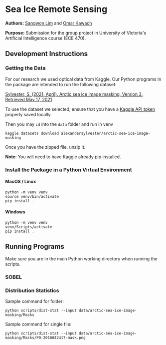 # Sea Ice Remote Sensing

**Authors:** [Sangwon Lim](https://github.com/sum1lim) and [Omar Kawach](https://github.com/omarkawach)

**Purpose:** Submission for the group project in University of Victoria's Artificial Intelligence course (ECE 470). 

## Development Instructions 

### Getting the Data

For our research we used optical data from Kaggle. Our Python programs in the package are intended to run the following dataset:

[Sylvester, S. (2021, April). Arctic sea ice image masking, Version 3. Retrieved May 17, 2021](https://www.kaggle.com/alexandersylvester/arctic-sea-ice-image-masking/version/3)

To use the dataset we selected, ensure that you have a [Kaggle API token](https://www.kaggle.com/c/two-sigma-financial-news/discussion/83593) properly saved locally. 

Then you may ```cd``` into the ```data``` folder and run in venv

```
kaggle datasets download alexandersylvester/arctic-sea-ice-image-masking 
```

Once you have the zipped file, unzip it. 

**Note**: You will need to have Kaggle already pip installed. 

### Install the Package in a Python Virtual Environment

#### MacOS / Linux

```
python -m venv venv
source venv/bin/activate
pip install .
```

#### Windows

```
python -m venv venv
venv/Scripts/activate
pip install .
```

## Running Programs

Make sure you are in the main Python working directory when running the scripts. 

### SOBEL

### Distribution Statistics 

Sample command for folder: 

```python scripts/dist-stat --input data/arctic-sea-ice-image-masking/Masks```

Sample command for single file: 

```python scripts/dist-stat --input data/arctic-sea-ice-image-masking/Masks/P0-2016042417-mask.png```